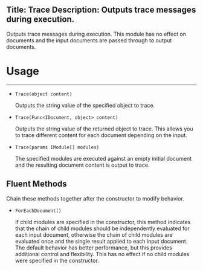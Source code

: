 Title: Trace
Description: Outputs trace messages during execution.
---
Outputs trace messages during execution. This module has no effect on documents and the input documents are passed through to output documents.

# Usage
---

  - `Trace(object content)`
  
    Outputs the string value of the specified object to trace.

  - `Trace(Func<IDocument, object> content)`
  
    Outputs the string value of the returned object to trace. This allows you to trace different content for each document depending on the input.

  - `Trace(params IModule[] modules)`
  
    The specified modules are executed against an empty initial document and the resulting document content is output to trace.
  
## Fluent Methods

Chain these methods together after the constructor to modify behavior.

  - `ForEachDocument()`
  
    If child modules are specified in the constructor, this method indicates that the chain of child modules should be independently evaluated for each input document, otherwise the chain of child modules are evaluated once and the single result applied to each input document. The default behavior has better performance, but this provides additional control and flexibility. This has no effect if no child modules were specified in the constructor.